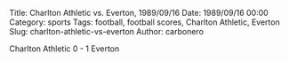 Title: Charlton Athletic vs. Everton, 1989/09/16
Date: 1989/09/16 00:00
Category: sports
Tags: football, football scores, Charlton Athletic, Everton
Slug: charlton-athletic-vs-everton
Author: carbonero


Charlton Athletic 0 - 1 Everton
